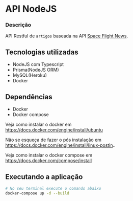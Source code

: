 # API NodeJS

### Descrição
API Restful de `artigos` baseada na API [Space Flight News](https://api.spaceflightnewsapi.net/v3/documentation).

## Tecnologias utilizadas
- NodeJS com Typescript
- Prisma(NodeJS ORM)
- MySQL(Heroku)
- Docker

## Dependências
- Docker
- Docker compose

Veja como instalar o docker em https://docs.docker.com/engine/install/ubuntu

Não se esqueça de fazer o pós instalação em https://docs.docker.com/engine/install/linux-postin..

Veja como instalar o docker compose em https://docs.docker.com/compose/install

## Executando a aplicação

```bash
# No seu terminal execute o comando abaixo
docker-compose up -d --build
```
